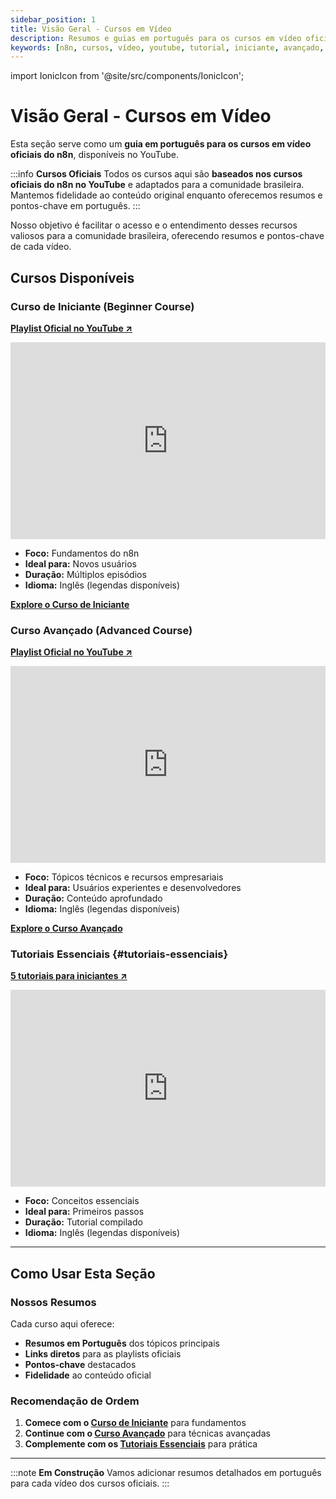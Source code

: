 ```yaml
---
sidebar_position: 1
title: Visão Geral - Cursos em Vídeo
description: Resumos e guias em português para os cursos em vídeo oficiais do n8n no YouTube.
keywords: [n8n, cursos, vídeo, youtube, tutorial, iniciante, avançado, oficial]
---
```


import IonicIcon from '@site/src/components/IonicIcon';

# <IonicIcon name="videocam-outline" size={32} color="#ea4b71" /> Visão Geral - Cursos em Vídeo

Esta seção serve como um **guia em português para os cursos em vídeo oficiais do n8n**, disponíveis no YouTube.

:::info <IonicIcon name="information-circle-outline" size={18} color="#3b82f6" /> **Cursos Oficiais**
Todos os cursos aqui são **baseados nos cursos oficiais do n8n no YouTube** e adaptados para a comunidade brasileira. Mantemos fidelidade ao conteúdo original enquanto oferecemos resumos e pontos-chave em português.
:::

Nosso objetivo é facilitar o acesso e o entendimento desses recursos valiosos para a comunidade brasileira, oferecendo resumos e pontos-chave de cada vídeo.

## <IonicIcon name="school-outline" size={24} color="#ea4b71" /> Cursos Disponíveis

### <IonicIcon name="play-circle-outline" size={20} color="#10b981" /> Curso de Iniciante (Beginner Course)

**<IonicIcon name="logo-youtube" size={16} color="#ea4b71" /> [Playlist Oficial no YouTube ↗](https://www.youtube.com/watch?v=I_7_b0I1I3Y&list=PL8p-62yr-wG4s4s_lq4a4M0S-s_k4iS3q)**

<iframe width="100%" height="315" src="https://www.youtube.com/embed/I_7_b0I1I3Y" title="n8n Beginner Course" frameborder="0" allow="accelerometer; autoplay; clipboard-write; encrypted-media; gyroscope; picture-in-picture; web-share" allowfullscreen></iframe>

- <IonicIcon name="checkmark-outline" size={16} color="#6b7280" /> **Foco:** Fundamentos do n8n
- <IonicIcon name="checkmark-outline" size={16} color="#6b7280" /> **Ideal para:** Novos usuários
- <IonicIcon name="checkmark-outline" size={16} color="#6b7280" /> **Duração:** Múltiplos episódios
- <IonicIcon name="checkmark-outline" size={16} color="#6b7280" /> **Idioma:** Inglês (legendas disponíveis)

**<IonicIcon name="arrow-forward-outline" size={16} color="#ea4b71" /> [Explore o Curso de Iniciante](curso-iniciante)**

### <IonicIcon name="trending-up-outline" size={20} color="#10b981" /> Curso Avançado (Advanced Course)

**<IonicIcon name="logo-youtube" size={16} color="#ea4b71" /> [Playlist Oficial no YouTube ↗](https://www.youtube.com/watch?v=g1GkX1BH89E&list=PL8p-62yr-wG4a2c5a_z9sDq_aV2T-tOkb)**

<iframe width="100%" height="315" src="https://www.youtube.com/embed/g1GkX1BH89E" title="n8n Advanced Course" frameborder="0" allow="accelerometer; autoplay; clipboard-write; encrypted-media; gyroscope; picture-in-picture; web-share" allowfullscreen></iframe>

- <IonicIcon name="checkmark-outline" size={16} color="#6b7280" /> **Foco:** Tópicos técnicos e recursos empresariais
- <IonicIcon name="checkmark-outline" size={16} color="#6b7280" /> **Ideal para:** Usuários experientes e desenvolvedores
- <IonicIcon name="checkmark-outline" size={16} color="#6b7280" /> **Duração:** Conteúdo aprofundado
- <IonicIcon name="checkmark-outline" size={16} color="#6b7280" /> **Idioma:** Inglês (legendas disponíveis)

**<IonicIcon name="arrow-forward-outline" size={16} color="#ea4b71" /> [Explore o Curso Avançado](curso-avancado)**

### <IonicIcon name="library-outline" size={20} color="#10b981" /> Tutoriais Essenciais {#tutoriais-essenciais}

**<IonicIcon name="logo-youtube" size={16} color="#ea4b71" /> [5 tutoriais para iniciantes ↗](https://youtu.be/4BVTkqbn_tY?si=f6IcoxcIPMkK6FIv)**

<iframe width="100%" height="315" src="https://www.youtube.com/embed/4BVTkqbn_tY?si=f6IcoxcIPMkK6FIv" title="5 beginner tutorials to get you started with n8n" frameborder="0" allow="accelerometer; autoplay; clipboard-write; encrypted-media; gyroscope; picture-in-picture; web-share" allowfullscreen></iframe>

- <IonicIcon name="checkmark-outline" size={16} color="#6b7280" /> **Foco:** Conceitos essenciais
- <IonicIcon name="checkmark-outline" size={16} color="#6b7280" /> **Ideal para:** Primeiros passos
- <IonicIcon name="checkmark-outline" size={16} color="#6b7280" /> **Duração:** Tutorial compilado
- <IonicIcon name="checkmark-outline" size={16} color="#6b7280" /> **Idioma:** Inglês (legendas disponíveis)

---

## <IonicIcon name="compass-outline" size={24} color="#ea4b71" /> Como Usar Esta Seção

### <IonicIcon name="bulb-outline" size={20} color="#10b981" /> Nossos Resumos

Cada curso aqui oferece:

- <IonicIcon name="document-text-outline" size={16} color="#6b7280" /> **Resumos em Português** dos tópicos principais
- <IonicIcon name="link-outline" size={16} color="#6b7280" /> **Links diretos** para as playlists oficiais
- <IonicIcon name="create-outline" size={16} color="#6b7280" /> **Pontos-chave** destacados
- <IonicIcon name="shield-checkmark-outline" size={16} color="#6b7280" /> **Fidelidade** ao conteúdo oficial

### <IonicIcon name="navigate-outline" size={20} color="#10b981" /> Recomendação de Ordem

1. **<IonicIcon name="play-circle-outline" size={16} color="#6b7280" /> Comece com o [Curso de Iniciante](curso-iniciante)** para fundamentos
2. **<IonicIcon name="trending-up-outline" size={16} color="#6b7280" /> Continue com o [Curso Avançado](curso-avancado)** para técnicas avançadas
3. **<IonicIcon name="library-outline" size={16} color="#6b7280" /> Complemente com os [Tutoriais Essenciais](#tutoriais-essenciais)** para prática

---

:::note <IonicIcon name="construct-outline" size={18} color="#f59e0b" /> **Em Construção**
Vamos adicionar resumos detalhados em português para cada vídeo dos cursos oficiais.
::: 

